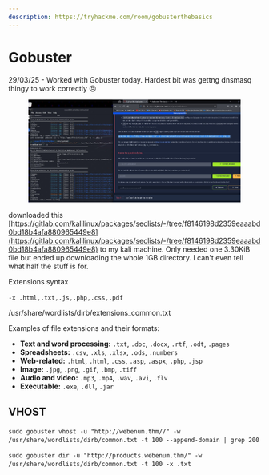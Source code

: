 ```yaml
---
description: https://tryhackme.com/room/gobusterthebasics
---
```


# Gobuster

29/03/25 - Worked with Gobuster today. Hardest bit was gettng dnsmasq thingy to work correctly :angry:

<figure><img src="../.gitbook/assets/gobuster.JPG" alt=""><figcaption></figcaption></figure>

downloaded this [https://gitlab.com/kalilinux/packages/seclists/-/tree/f8146198d2359eaaabd0bd18b4afa880965449e8](https://gitlab.com/kalilinux/packages/seclists/-/tree/f8146198d2359eaaabd0bd18b4afa880965449e8) to my kali machine. Only needed one 3.30KiB file but ended up downloading the whole 1GB directory. I can't even tell what half the stuff is for.





Extensions syntax

`-x .html,.txt,.js,.php,.css,.pdf`

/usr/share/wordlists/dirb/extensions\_common.txt



Examples of file extensions and their formats:

* **Text and word processing:** `.txt`, `.doc`, `.docx`, `.rtf`, `.odt`, `.pages`
* **Spreadsheets:** `.csv`, `.xls`, `.xlsx`, `.ods`, `.numbers`
* **Web-related:** `.html`, `.html`, `.css`, `.asp`, `.aspx`, `.php`, `.jsp`
* **Image:** `.jpg`, `.png`, `.gif`, `.bmp`, `.tiff`
* **Audio and video:** `.mp3`, `.mp4`, `.wav`, `.avi`, `.flv`
* **Executable:** `.exe`, `.dll`, `.jar`&#x20;

## VHOST



`sudo gobuster vhost -u "http://webenum.thm//" -w /usr/share/wordlists/dirb/common.txt -t 100 --append-domain | grep 200`



`sudo gobuster dir -u "http://products.webenum.thm/" -w /usr/share/wordlists/dirb/common.txt -t 100 -x .txt`

